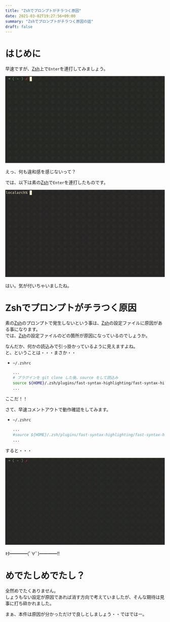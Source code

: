 ```yaml
---
title: "Zshでプロンプトがチラつく原因"
date: 2021-03-02T19:27:56+09:00
summary: "Zshでプロンプトがチラつく原因の話"
draft: false
---
```

# はじめに
早速ですが、[Zsh](https://www.zsh.org/)上で`Enter`を連打してみましょう。  

![image1](image1.gif)

えっ、何も違和感を感じないって？  

では、以下は素の[Zsh](https://www.zsh.org/)で`Enter`を連打したものです。  

![image2](image2.gif)

はい。気が付いちゃいましたね。  

# Zshでプロンプトがチラつく原因
素の[Zsh](https://www.zsh.org/)のプロンプトで発生しないという事は、[Zsh](https://www.zsh.org/)の設定ファイルに原因がある事になります。  
では、[Zsh](https://www.zsh.org/)の設定ファイルのどの箇所が原因になっているのでしょうか。  

なんだか、何かの読込みで引っ掛かっているように見えますよね。  
と、ということは・・・まさか・・  

* `~/.zshrc`
  ```zsh
  ...
  # プラグインを git clone した後、source をして読込み
  source ${HOME}/.zsh/plugins/fast-syntax-highlighting/fast-syntax-highlighting.plugin.zsh
  ...
  ```

ここだ！！  

さて、早速コメントアウトで動作確認をしてみます。  

* `~/.zshrc`
  ```zsh
  ...
  #source ${HOME}/.zsh/plugins/fast-syntax-highlighting/fast-syntax-highlighting.plugin.zsh
  ...
  ```

すると・・・  

![image3](image3.gif)

ｷﾀ━━━━(ﾟ∀ﾟ)━━━━!!  

# めでたしめでたし？
全然めでたくありません。  
しょうもない設定が原因であれば消す方向で考えていましたが、そんな期待は見事に打ち砕かれました。  

まぁ、本件は原因が分かっただけで良しとしましょう・・ではではー。
